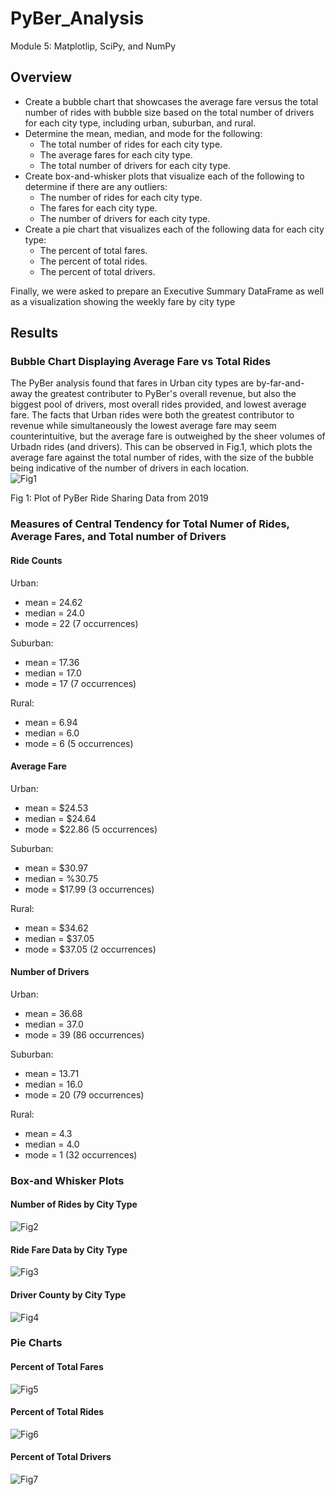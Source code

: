 # PyBer_Analysis
Module 5: Matplotlip, SciPy, and NumPy


## Overview
* Create a bubble chart that showcases the average fare versus the total number of rides with bubble size based on the total number of drivers for each city type, including urban, suburban, and rural.
* Determine the mean, median, and mode for the following:
   * The total number of rides for each city type.
   * The average fares for each city type.
   * The total number of drivers for each city type.
* Create box-and-whisker plots that visualize each of the following to determine if there are any outliers:
  * The number of rides for each city type.
  * The fares for each city type.
  * The number of drivers for each city type.
* Create a pie chart that visualizes each of the following data for each city type:
  * The percent of total fares.
  * The percent of total rides.
  * The percent of total drivers.

Finally, we were asked to prepare an Executive Summary DataFrame as well as a visualization showing the weekly fare by city type

## Results

### Bubble Chart Displaying Average Fare vs Total Rides 
The PyBer analysis found that fares in Urban city types are by-far-and-away the greatest contributer to PyBer's overall revenue, but also the biggest pool of drivers, most overall rides provided, and lowest average fare.  The facts that Urban rides were both the greatest contributor to revenue while simultaneously the lowest average fare may seem counterintuitive, but the average fare is outweighed by the sheer volumes of Urbadn rides (and drivers).  This can be observed in Fig.1, which plots the average fare against the total number of rides, with the size of the bubble being indicative of the number of drivers in each location.  
![Fig1](https://user-images.githubusercontent.com/104801614/174266780-56df83dd-da29-4727-8461-f81313d24844.png)

Fig 1: Plot of PyBer Ride Sharing Data from 2019

### Measures of Central Tendency for Total Numer of Rides, Average Fares, and Total number of Drivers

#### Ride Counts
Urban: 
 * mean = 24.62 
 * median = 24.0
 * mode = 22 (7 occurrences)
 
Suburban: 
 * mean = 17.36
 * median = 17.0
 * mode = 17 (7 occurrences)
 
Rural: 
 * mean = 6.94 
 * median = 6.0 
 * mode = 6 (5 occurrences)


#### Average Fare
Urban: 
 * mean = $24.53 
 * median = $24.64 
 * mode = $22.86 (5 occurrences)
 
Suburban: 
 * mean = $30.97
 * median = %30.75
 * mode = $17.99 (3 occurrences)
 
Rural: 
 * mean = $34.62
 * median = $37.05
 * mode = $37.05 (2 occurrences) 


#### Number of Drivers
Urban: 
 * mean = 36.68
 * median = 37.0
 * mode = 39 (86 occurrences)
 
Suburban: 
 * mean = 13.71
 * median = 16.0
 * mode = 20 (79 occurrences)
 
Rural: 
 * mean = 4.3
 * median = 4.0
 * mode = 1 (32 occurrences)

### Box-and Whisker Plots

#### Number of Rides by City Type
![Fig2](https://user-images.githubusercontent.com/104801614/174266811-74491ef9-f2c3-4f7a-88a6-b957b4ca8be5.png)

#### Ride Fare Data by City Type
![Fig3](https://user-images.githubusercontent.com/104801614/174266828-7df4ac22-a412-4e36-be9b-81927dbff4ac.png)

#### Driver County by City Type
![Fig4](https://user-images.githubusercontent.com/104801614/174266842-2fd13ac4-788c-41f1-9ce2-6d3d364ab830.png)


### Pie Charts

#### Percent of Total Fares
![Fig5](https://user-images.githubusercontent.com/104801614/174266861-771e7e24-3861-4e70-94a2-38f416232f72.png)

#### Percent of Total Rides
![Fig6](https://user-images.githubusercontent.com/104801614/174266885-66ccb7bc-f684-4adc-b894-7ad01bb5d5c0.png)

#### Percent of Total Drivers
![Fig7](https://user-images.githubusercontent.com/104801614/174266912-97d3917a-4bc8-4845-a950-991d084ed6d3.png)




